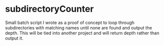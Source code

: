 # subdirectoryCounter
Small batch script I wrote as a proof of concept to loop through subdirectories with matching names until none are found and output the depth. This will be tied into another project and will return depth rather than output it.
